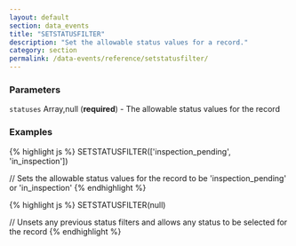 ```yaml
---
layout: default
section: data_events
title: "SETSTATUSFILTER"
description: "Set the allowable status values for a record."
category: section
permalink: /data-events/reference/setstatusfilter/
---
```


### Parameters

`statuses` Array,null (__required__) - The allowable status values for the record

### Examples

{% highlight js %}
SETSTATUSFILTER(['inspection_pending', 'in_inspection'])

// Sets the allowable status values for the record to be 'inspection_pending' or 'in_inspection'
{% endhighlight %}


{% highlight js %}
SETSTATUSFILTER(null)

// Unsets any previous status filters and allows any status to be selected for the record
{% endhighlight %}